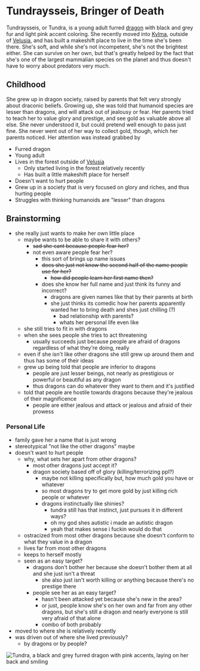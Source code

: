 # Tundraysseis, Bringer of Death

Tundraysseis, or Tundra, is a young adult furred [dragon](/races/dragons.md) with black and grey fur and light pink accent coloring. She recently moved into [Kylma](/countries/country-1/places-in-country-1/kylma.md), outside of [Velusia](/countries/country-1/velusia/velusia.md), and has built a makeshift place to live in the time she's been there. She's soft, and while she's not incompetent, she's not the brightest either. She can survive on her own, but that's greatly helped by the fact that she's one of the largest mammalian species on the planet and thus doesn't have to worry about predators very much.

## Childhood

She grew up in dragon society, raised by parents that felt very strongly about draconic beliefs. Growing up, she was told that humanoid species are lesser than dragons, and will attack out of jealousy or fear. Her parents tried to teach her to value glory and prestige, and see gold as valuable above all else. She never understood it, but could pretend well enough to pass just fine. She never went out of her way to collect gold, though, which her parents noticed. Her attention was instead grabbed by

- Furred dragon
- Young adult
- Lives in the forest outside of [Velusia](/countries/country-1/velusia/velusia.md)
  - Only started living in the forest relatively recently
  - Has built a little makeshift place for herself
- Doesn't want to hurt people
- Grew up in a society that is very focused on glory and riches, and thus hurting people
- Struggles with thinking humanoids are "lesser" than dragons

## Brainstorming

- she really just wants to make her own little place
  - maybe wants to be able to share it with others?
    - ~~sad she cant because people fear her?~~
    - not even aware people fear her?
      - this sort of brings up name issues
      - ~~does she just not know the second half of the name people use for her?~~
        - ~~how did people learn her first name then?~~
      - does she know her full name and just think its funny and incorrect?
        - dragons are given names like that by their parents at birth
        - she just thinks its comedic how her parents apparently wanted her to bring death and shes just chilling (?)
          - bad relationship with parents?
          - whats her personal life even like
  - she still tries to fit in with dragons
  - when she sees people she tries to act threatening
    - usually succeeds just because people are afraid of dragons regardless of what they're doing, really
  - even if she isn't like other dragons she still grew up around them and thus has some of their ideas
  - grew up being told that people are inferior to dragons
    - people are just lesser beings, not nearly as prestigious or powerful or beautiful as any dragon
    - thus dragons can do whatever they want to them and it's justified
  - told that people are hostile towards dragons because they're jealous of their magnificence
    - people are either jealous and attack or jealous and afraid of their prowess

### Personal Life

- family gave her a name that is just wrong
- stereotypical "not like the other dragons" maybe
- doesn't want to hurt people
  - why, what sets her apart from other dragons?
    - most other dragons just accept it?
    - dragon society based off of glory (killing/terrorizing ppl?)
      - maybe not killing specifically but, how much gold you have or whatever
      - so most dragons try to get more gold by just killing rich people or whatever
      - dragons instinctually like shinies?
        - tundra still has that instinct, just pursues it in different ways?
        - oh my god shes autistic i made an autistic dragon
        - yeah that makes sense i fuckin would do that
  - ostracized from most other dragons because she doesn't conform to what they value in a dragon
  - lives far from most other dragons
  - keeps to herself mostly
  - seen as an easy target?
    - dragons don't bother her because she doesn't bother them at all and she just isn't a threat
      - she also just isn't worth killing or anything because there's no prestige there
    - people see her as an easy target?
      - hasn't been attacked yet because she's new in the area?
      - or just, people know she's on her own and far from any other dragons, but she's still a dragon and nearly everyone is still very afraid of that alone
      - combo of both probably
- moved to where she is relatively recently
- was driven out of where she lived previously?
  - by dragons or by people?

![Tundra, a black and grey furred dragon with pink accents, laying on her back and smiling](/images/people/tundra-sfw.png)
